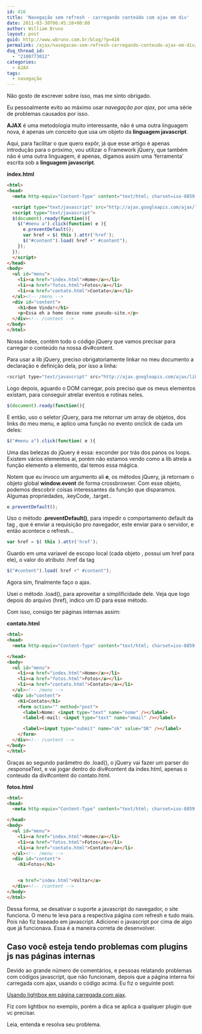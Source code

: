 ```yaml
---
id: 416
title: 'Navegação sem refresh - carregando conteúdo com ajax em div'
date: 2011-03-30T06:45:28+00:00
author: William Bruno
layout: post
guid: http://www.wbruno.com.br/blog/?p=416
permalink: /ajax/navegacao-sem-refresh-carregando-conteudo-ajax-em-div/
dsq_thread_id:
  - "2100773012"
categories:
  - AJAX
tags:
  - navegação
---
```

Não gosto de escrever sobre isso, mas me sinto obrigado.

Eu pessoalmente evito ao máximo usar _navegação por ajax_, por uma série de problemas causados por isso.

**AJAX** é uma metodologia muito interessante, não é uma outra linguagem nova, é apenas um conceito que usa um objeto da **linguagem javascript**.

<!--more-->



Aqui, para facilitar o que quero expôr, já que esse artigo é apenas introdução para o próximo, vou utilizar o Framework jQuery, que também não é uma outra linguagem, é apenas, digamos assim uma &#8216;ferramenta&#8217; escrita sob a **linguagem javascript**.

**index.html**

``` html
<html>
<head>
  <meta http-equiv="Content-Type" content="text/html; charset=iso-8859-1" />

  <script type="text/javascript" src="http://ajax.googleapis.com/ajax/libs/jquery/1.5.1/jquery.min.js"></script>
  <script type="text/javascript">
  $(document).ready(function(){
    $("#menu a").click(function( e ){
      e.preventDefault();
      var href = $( this ).attr('href');
      $("#content").load( href +" #content");
    });
  });
  </script>
</head>
<body>
  <ul id="menu">
    <li><a href="index.html">Home</a></li>
    <li><a href="fotos.html">Fotos</a></li>
    <li><a href="contato.html">Contato</a></li>
  </ul><!-- /menu -->
  <div id="content">
    <h1>Bem Vindo!</h1>
    <p>Essa eh a home desse nome pseudo-site.</p>
  </div><!-- /content -->
</body>
</html>
```

Nossa index, contém todo o código jQuery que vamos precisar para carregar o conteúdo na nossa div#content.

Para usar a lib jQuery, preciso obrigatoriamente linkar no meu documento a declaração e definição dela, por isso a linha:

``` js
<script type="text/javascript" src="http://ajax.googleapis.com/ajax/libs/jquery/1.5.1/jquery.min.js"></script>
```
Logo depois, aguardo o DOM carregar, pois preciso que os meus elementos existam, para conseguir atrelar eventos e rotinas neles.

``` js
$(document).ready(function(){
```

E então, uso o seletor jQuery, para me retornar um array de objetos, dos links do meu menu, e aplico uma função no evento onclick de cada um deles:

``` js
$("#menu a").click(function( e ){
```

Uma das belezas do jQuery é essa: esconder por trás dos panos os loops. Existem vários elementos ai, porém não estamos vendo como a lib atrela a função elemento a elemento, daí temos essa mágica.

Notem que eu invoco um argumento ali **e**, os métodos jQuery, já retornam o objeto global **window.event** de forma crossbrowser. Com esse objeto, podemos descobrir coisas interessantes da função que disparamos. Algumas propriedades, .keyCode, .target..

``` js
e.preventDefault();
```

Uso o método **.preventDefault()**, para impedir o comportamento default da tag <a>, que é enviar a requisição pro navegador, este enviar para o servidor, e então acontece o refresh&#8230;

``` js
var href = $( this ).attr('href');
```

Guardo em uma variavel de escopo local (cada objeto <a>, possui um href para ele), o valor do atributo .href da tag <a>

``` js
$("#content").load( href +" #content");
```

Agora sim, finalmente faço o ajax.

Usei o método .load(), para aproveitar a simplificidade dele. Veja que logo depois do arquivo (href), indico um ID para esse método.

Com isso, consigo ter páginas internas assim:

**contato.html**

``` html
<html>
<head>
  <meta http-equiv="Content-Type" content="text/html; charset=iso-8859-1" />

</head>
<body>
  <ul id="menu">
    <li><a href="index.html">Home</a></li>
    <li><a href="fotos.html">Fotos</a></li>
    <li><a href="contato.html">Contato</a></li>
  </ul><!-- /menu -->
  <div id="content">
    <h1>Contato</h1>
    <form action="" method="post">
      <label>Nome: <input type="text" name="nome" /></label>
      <label>E-mail: <input type="text" name="email" /></label>

      <label><input type="submit" name="ok" value="OK" /></label>
    </form>
  </div><!-- /content -->
</body>
</html>
```

Graças ao segundo parâmetro do .load(), o jQuery vai fazer um parser do .responseText, e vai jogar dentro do div#content da index.html, apenas o conteudo da div#content do contato.html.

**fotos.html**

``` html
<html>
<head>
  <meta http-equiv="Content-Type" content="text/html; charset=iso-8859-1" />

</head>
<body>
  <ul id="menu">
    <li><a href="index.html">Home</a></li>
    <li><a href="fotos.html">Fotos</a></li>
    <li><a href="contato.html">Contato</a></li>
  </ul><!-- /menu -->
  <div id="content">
    <h1>Fotos</h1>


    <a href="index.html">Voltar</a>
  </div><!-- /content -->
</body>
</html>
```

Dessa forma, se desativar o suporte a javascript do navegador, o site funciona. O menu te leva para a respectiva página com refresh e tudo mais. Pois não fiz baseado em javascript. Adicionei o javascript por cima de algo que já funcionava. Essa é a maneira correta de desenvolver.

## Caso você esteja tendo problemas com plugins js nas páginas internas

Devido ao grande número de comentários, e pessoas relatando problemas com códigos javascript, que não funcionam, depois que a página interna foi carregada com ajax, usando o código acima. Eu fiz o seguinte post:

[Usando lightbox em página carregada com ajax](https://wbruno.com.br/ajax/usando-lightbox-em-pagina-carregada-ajax/).

Fiz com lightbox no exemplo, porém a dica se aplica a qualquer plugin que vc precisar.

Leia, entenda e resolva seu problema.
